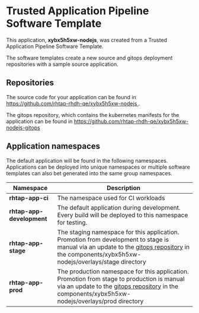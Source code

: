 # Trusted Application Pipeline Software Template

This application, **xybx5h5xw-nodejs**, was created from a Trusted Application Pipeline Software Template.

The software templates create a new source and gitops deployment repositories with a sample source application. 

## Repositories

The source code for your application can be found in [https://github.com/rhtap-rhdh-qe/xybx5h5xw-nodejs ](https://github.com/rhtap-rhdh-qe/xybx5h5xw-nodejs ).
 
The gitops repository, which contains the kubernetes manifests for the application can be found in 
[https://github.com/rhtap-rhdh-qe/xybx5h5xw-nodejs-gitops ](https://github.com/rhtap-rhdh-qe/xybx5h5xw-nodejs-gitops ) 

## Application namespaces 

The default application will be found in the following namespaces. Applications can be deployed into unique namespaces or multiple software templates can also bet generated into the same group namespaces.  

|  Namespace   |  Description   |  
| -------- | -------- |
| **rhtap-app-ci** | The namespace used for CI workloads |
| **rhtap-app-development** | The default application during development. Every build will be deployed to this namespace for testing. |
| **rhtap-app-stage** | The staging namespace for this application. Promotion from development to stage is manual via an update to the [gitops repository](https://github.com/rhtap-rhdh-qe/xybx5h5xw-nodejs-gitops ) in the components/xybx5h5xw-nodejs/overlays/stage directory |
| **rhtap-app-prod** | The production namespace for this application. Promotion from stage to production is manual via an update to the [gitops repository](https://github.com/rhtap-rhdh-qe/xybx5h5xw-nodejs-gitops ) in the components/xybx5h5xw-nodejs/overlays/prod directory |